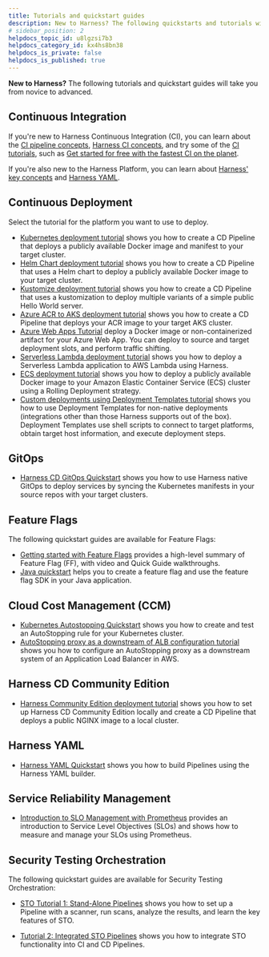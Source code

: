 ```yaml
---
title: Tutorials and quickstart guides
description: New to Harness? The following quickstarts and tutorials will take you from novice to advanced.
# sidebar_position: 2
helpdocs_topic_id: u8lgzsi7b3
helpdocs_category_id: kx4hs8bn38
helpdocs_is_private: false
helpdocs_is_published: true
---
```


**New to Harness?** The following tutorials and quickstart guides will take you from novice to advanced.

## Continuous Integration

If you're new to Harness Continuous Integration (CI), you can learn about the [CI pipeline concepts](../continuous-integration/ci-quickstarts/ci-pipeline-basics.md), [Harness CI concepts](../continuous-integration/ci-quickstarts/ci-concepts.md), and try some of the [CI tutorials](/tutorials/build-code), such as [Get started for free with the fastest CI on the planet](/tutorials/build-code/fastest-ci).

If you're also new to the Harness Platform, you can learn about [Harness' key concepts](./learn-harness-key-concepts.md) and [Harness YAML](#harness-yaml).

## Continuous Deployment

Select the tutorial for the platform you want to use to deploy.

* [Kubernetes deployment tutorial](/docs/continuous-delivery/deploy-srv-diff-platforms/kubernetes/kubernetes-cd-quickstart.md) shows you how to create a CD Pipeline that deploys a publicly available Docker image and manifest to your target cluster.
* [Helm Chart deployment tutorial](/docs/continuous-delivery/deploy-srv-diff-platforms/helm/helm-cd-quickstart.md) shows you how to create a CD Pipeline that uses a Helm chart to deploy a publicly available Docker image to your target cluster.
* [Kustomize deployment tutorial](/docs/continuous-delivery/deploy-srv-diff-platforms/kustomize/kustomize-quickstart.md) shows you how to create a CD Pipeline that uses a kustomization to deploy multiple variants of a simple public Hello World server.
* [Azure ACR to AKS deployment tutorial](/docs/continuous-delivery/deploy-srv-diff-platforms/azure/azure-cd-quickstart.md) shows you how to create a CD Pipeline that deploys your ACR image to your target AKS cluster.
* [Azure Web Apps Tutorial](/docs/continuous-delivery/deploy-srv-diff-platforms/azure/azure-web-apps-tutorial.md) deploy a Docker image or non-containerized artifact for your Azure Web App. You can deploy to source and target deployment slots, and perform traffic shifting.
* [Serverless Lambda deployment tutorial](/docs/continuous-delivery/deploy-srv-diff-platforms/serverless-framework/serverless-lambda-cd-quickstart.md) shows you how to deploy a Serverless Lambda application to AWS Lambda using Harness.
* [ECS deployment tutorial](/docs/continuous-delivery/deploy-srv-diff-platforms/aws/ecs/ecs-deployment-tutorial.md) shows you how to deploy a publicly available Docker image to your Amazon Elastic Container Service (ECS) cluster using a Rolling Deployment strategy.
* [Custom deployments using Deployment Templates tutorial](/docs/continuous-delivery/deploy-srv-diff-platforms/custom-deployments/custom-deployment-tutorial.md) shows you how to use Deployment Templates for non-native deployments (integrations other than those Harness supports out of the box). Deployment Templates use shell scripts to connect to target platforms, obtain target host information, and execute deployment steps.


## GitOps

* [Harness CD GitOps Quickstart](/docs/continuous-delivery/gitops/harness-cd-git-ops-quickstart.md) shows you how to use Harness native GitOps to deploy services by syncing the Kubernetes manifests in your source repos with your target clusters.


## Feature Flags

The following quickstart guides are available for Feature Flags:

* [Getting started with Feature Flags](/docs/feature-flags/ff-onboarding/getting-started-with-feature-flags) provides a high-level summary of Feature Flag (FF), with video and Quick Guide walkthroughs.
* [Java quickstart](/docs/feature-flags/ff-onboarding/java-quickstart.md) helps you to create a feature flag and use the feature flag SDK in your Java application.

## Cloud Cost Management (CCM)

* [Kubernetes Autostopping Quickstart](../cloud-cost-management/2-getting-started-ccm/quick-start-guides/kubernetes-autostopping-quick-start-guide.md) shows you how to create and test an AutoStopping rule for your Kubernetes cluster.
* [AutoStopping proxy as a downstream of ALB configuration tutorial](../cloud-cost-management/2-getting-started-ccm/quick-start-guides/autostopping-proxy-alb-usecase.md) shows you how to configure an AutoStopping proxy as a downstream system of an Application Load Balancer in AWS.

## Harness CD Community Edition

* [Harness Community Edition deployment tutorial](/docs/continuous-delivery/deploy-srv-diff-platforms/community-ed/harness-community-edition-quickstart.md) shows you how to set up Harness CD Community Edition locally and create a CD Pipeline that deploys a public NGINX image to a local cluster. 

## Harness YAML

* [Harness YAML Quickstart](../platform/8_Pipelines/harness-yaml-quickstart.md) shows you how to build Pipelines using the Harness YAML builder.

## Service Reliability Management

- [Introduction to SLO Management with Prometheus](https://developer.harness.io/tutorials/manage-service-reliability/intro-to-srm) provides an introduction to Service Level Objectives (SLOs) and shows how to measure and manage your SLOs using Prometheus.

## Security Testing Orchestration

The following quickstart guides are available for Security Testing Orchestration:

* [STO Tutorial 1: Stand-Alone Pipelines](/tutorials/orchestrate-security-tests/sto-standalone-workflows) shows you how to set up a Pipeline with a scanner, run scans, analyze the results, and learn the key features of STO.

* [Tutorial 2: Integrated STO Pipelines](/tutorials/orchestrate-security-tests/sto-integrated-workflows) shows you how to integrate STO functionality into CI and CD Pipelines.